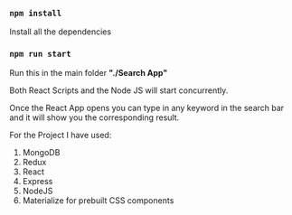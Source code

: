 ### `npm install`

Install all the dependencies

### `npm run start`

Run this in the main folder **"./Search App"**

Both React Scripts and the Node JS will start concurrently.

Once the React App opens you can type in any keyword in the search bar and it will show you the corresponding result.

For the Project I have used:

1. MongoDB
2. Redux
3. React
4. Express
5. NodeJS
6. Materialize for prebuilt CSS components
